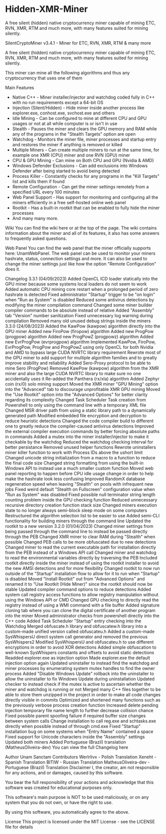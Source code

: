 # Hidden-XMR-Miner
A free silent (hidden) native cryptocurrency miner capable of mining ETC, RVN, XMR, RTM and much more, with many features suited for mining silently.

SilentCryptoMiner v3.4.1 - Miner for ETC, RVN, XMR, RTM & many more

A free silent (hidden) native cryptocurrency miner capable of mining ETC, RVN, XMR, RTM and much more, with many features suited for mining silently.

This miner can mine all the following algorithms and thus any cryptocurrency that uses one of them

Main Features
- Native C++ - Miner installer/injector and watchdog coded fully in C++ with no run requirements except a 64-bit OS
- Injection (Silent/Hidden) - Hide miner inside another process like explorer.exe, conhost.exe, svchost.exe and others
- Idle Mining - Can be configured to mine at different CPU and GPU usages or not at all while computer is or isn't in use
- Stealth - Pauses the miner and clears the GPU memory and RAM while any of the programs in the "Stealth Targets" option are open
- Watchdog - Monitors the miner file, miner processes and startup entry and restores the miner if anything is removed or killed
- Multiple Miners - Can create multiple miners to run at the same time, for example one XMR (CPU) miner and one RVN (GPU) miner
- CPU & GPU Mining - Can mine on Both CPU and GPU (Nvidia & AMD)
- Windows Defender Exclusions - Can add exclusions into Windows Defender after being started to avoid being detected
- Process Killer - Constantly checks for any programs in the "Kill Targets" list and kills them if found
- Remote Configuration - Can get the miner settings remotely from a specified URL every 100 minutes
- Web Panel Support - Has support for monitoring and configuring all the miners efficiently in a free self-hosted online web panel
- Rootkit - Has a built-in rootkit that can be enabled to fully hide the miner processes
- And many many more.

Wiki
You can find the wiki here or at the top of the page. The wiki contains information about the miner and all of its features, it also has some answers to frequently asked questions.

Web Panel
You can find the web panel that the miner officially supports here: UnamWebPanel. The web panel can be used to monitor your miners hashrate, status, connection settings and more. It can also be used to change the miner settings just like how the option "Remote Configuration" does it.

Changelog
3.3.1 (04/09/2023)
Added OpenCL ICD loader statically into the GPU miner because some systems local loaders do not seem to work
Added automatic CPU mining core restart when a prolonged period of zero hashrate is detected
Fixed administrator "Startup" trigger to be "on login" when "Run as System" is disabled
Reduced some antivirus detections by modifying the miner compilation command
Changed some miner builder compiler commands to be absolute instead of relative
Added "Assembly" tab "Version" number sanitization
Fixed unnecessary log warning during compilation
Removed many old unused debug strings inside the miners
3.3.0 (24/08/2023)
Added the KawPow (kawpow) algorithm directly into the GPU miner
Added new FiroPow (firopow) algorithm
Added new ProgPow (progpow) algorithm
Added new ProgPowZ (progpowz) algorithm
Added new EvrProgPow (evrprogpow) algorithm
Implemented KawPow, FiroPow, EvrProgPow, ProgPow and ProgPowZ using only OpenCL for both Nvidia and AMD to bypass large CUDA NVRTC library requirement
Rewrote most of the GPU miner to add support for multiple algorithm families and to greatly improve stability and reliability
Added Sero-Proxy protocol to be able to mine Sero (ProgPow)
Removed KawPow (kawpow) algorithm from the XMR miner and also the large CUDA NVRTC library to make sure no one accidentally uses it
Re-added the Panthera (rx/xla) algorithm
Added Zephyr coin (rx/0) solo mining support
Moved the XMR miner "GPU Mining" option into the "Advanced" tab to discourage unprofitable XMR GPU mining
Moved the "Use Rootkit" option into the "Advanced Options" for better clarity regarding its complexity
Changed Task Scheduler Task creation from Powershell to only using the command line with a temporary XML file
Changed MSR driver path from using a static library path to a dynamically generated path
Modified embedded file encryption and decryption to reduce heuristic detections
Changed the code compiler build to different one to greatly reduce the compiler-caused antivirus detections
Improved the external compiler execution commands by better forcing absolute paths in commands
Added a mutex into the miner installer/injector to make it checkable by the watchdog
Reduced the watchdog checking interval for better persistance
Removed unused helper functions
Rewrote uninstallers miner killer function to work with Process IDs above the ushort limit
Changed unicode string initialization from a macro to a function to reduce the final code size
Changed string formatting from using the built-in Windows API to instead use a much smaller custom function
Moved web panel reporting to happen before CPU idle usage change in order to help make the hashrate look less confusing
Improved RandomX database regeneration speed when leaving "Stealth" on pools with infrequent new jobs
Fixed weird default "Stealth on Fullscreen" configuration value when "Run as System" was disabled
Fixed possible null terminator string length counting problem inside the GPU checking function
Reduced unnecessary recursive directory creation function stack size
Changed miners execution state to no longer always semi-block sleep mode on some computers
Restructured the algorithm selection list to be easier to use
Added semi-CLI functionality for building miners through the command line
Updated the rootkit to a new version
3.2.0 (01/04/2023)
Changed miner settings from being passed through the command line to instead be passed directly through the PEB
Changed XMR miner to clear RAM during "Stealth" when possible
Changed PEB calls to be more obfuscated due to new detections
Changed miner to read the current executable path for installation directly from the PEB instead of a Windows API call
Changed miner and watchdog to read the environmental variables directly by traversing the PEB
Included rootkit directly inside the miner instead of using the rootkit installer to avoid the new AMSI detections and for more flexibility
Changed rootkit to now run outside of the "Startup" installation flow to allow for it to run when "Startup" is disabled
Moved "Install Rootkit" out from "Advanced Options" and renamed it to "Use Rootkit (Hide Miner)" since the rootkit should now be stable
Updated compiler command options to reduce detections
Added system call registry access functions to allow registry manipulation without using the Windows API or CMD
Changed GPU checking to directly read the registry instead of using a WMI command with a file buffer
Added signature cloning tab where you can clone the digital certificate of another program into the miner
Moved administrator checks from powershell directly into the C++ code
Added Task Scheduler "Startup" entry checking into the Watchdog
Merged obfuscate.h library and obfuscatew.h library into a custom-made unified version called obfuscateu.h
Added a custom-made SysWhispersU direct system call generator and removed the previous SysWhispers2
Modified SysWhispersU and obfuscateu.h to use different encryptions in order to avoid XOR detections
Added simple obfuscation to well-known SysWhispers constants and offsets to avoid static detections
Readded explorer.exe as injection option
Made explorer.exe the default injection option again
Updated uninstaller to instead find the watchdog and miner processes by enumerating system mutex handles to find the owner process
Added "Disable Windows Update" rollback into the uninstaller to allow the uninstaller to fix Windows Update during uninstallation
Updated checker to instead check if the mutex is active to ascertain whether the miner and watchdog is running or not
Merged many C++ files together to be able to store them unzipped in the project in order to make all code changes directly visible in commits
Optimized and shortened many functions such as the previously verbose process creation function
Increased delete pending injection temporary file name length to further decrease collision chance
Fixed possible parent spoofing failure if required buffer size changes between system calls
Change installation to call reg.exe and schtasks.exe directly when possible instead of through cmd.exe
Fixed "Startup" installation bug on some systems when "Entry Name" contained a space
Fixed support for Unicode characters inside the "Assembly" settings
Updated both miners
Added Portuguese (Brazil) translation (MatheusOliveira-dev)
You can view the full Changelog here

Author
Unam Sanctam
Contributors
Werlrlivx - Polish Translation
Xeneht - Spanish Translation
BITIW - Russian Translation
MatheusOliveira-dev - Portuguese (Brazil) Translation
Disclaimer
I, the creator, am not responsible for any actions, and or damages, caused by this software.

You bear the full responsibility of your actions and acknowledge that this software was created for educational purposes only.

This software's main purpose is NOT to be used maliciously, or on any system that you do not own, or have the right to use.

By using this software, you automatically agree to the above.

License
This project is licensed under the MIT License - see the LICENSE file for details
